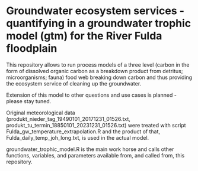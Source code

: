 # Groundwater ecosystem services - quantifying in a groundwater trophic model (gtm) for the River Fulda floodplain
This repository allows to run process models of a three level (carbon in the form of dissolved organic carbon as a breakdown product from detritus;  microorganisms; fauna) food web breaking down carbon and thus providing the ecosystem service of cleaning up the groundwater. 

Extension of this model to other questions and use cases is planned - please stay tuned.

Original meteorological data (produkt_nieder_tag_19490101_20171231_01526.txt, produkt_tu_termin_18850101_20231231_01526.txt) were treated with script Fulda_gw_temperature_extrapolation.R and the product of that, Fulda_daily_temp_joh_long.txt, is used in the actual model.

groundwater_trophic_model.R is the main work horse and calls other functions, variables, and parameters available from, and called from, this repository.

